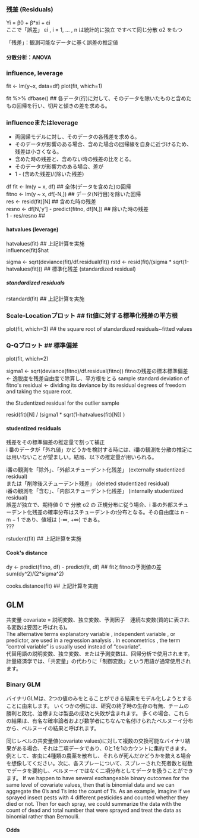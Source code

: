 ### 残差 (Residuals)
Yi = β0 + β*xi + εi  
ここで「誤差」 εi , i = 1, ... , n は統計的に独立 ですべて同じ分散 σ2 をもつ

「残差」：観測可能なデータに基く誤差の推定値

#### 分散分析：ANOVA


### influence, leverage

fit <- lm(y~x, data=df)
plot(fit, which=1)

fit %>% dfbase()               ## 各データ(行)に対して、そのデータを除いたものと含めたもの回帰を行い、切片と傾きの差を求める。


### influenceまたはleverage
- 両回帰モデルに対し、そのデータの各残差を求める。
- そのデータが影響のある場合、含めた場合の回帰線を自身に近づけるため、残差は小さくなる。
- 含めた時の残差と、含めない時の残差の比をとる。
- そのデータが影響力のある場合、差が
- 1 - (含めた残差)/(除いた残差)

df 
fit   <- lm(y ~ x, df)         ## 全体(データを含めた)の回帰  
fitno <- lm(y ~ x, df[-N,])    ## データ(N行目)を除いた回帰  
res   <- resid(fit)[N]         ## 含めた時の残差  
resno <- df[N,'y'] - predict(fitno, df[N,])  ## 除いた時の残差  
1 - res/resno                  ##   

#### hatvalues (leverage)
hatvalues(fit)                 ## 上記計算を実施  
influence(fit)$hat

sigma <- sqrt(deviance(fit)/df.residual(fit))
rstd <- resid(fit)/(sigma * sqrt(1-hatvalues(fit)))  ## 標準化残差 (standardized residual)

##### standardized residuals
rstandard(fit)                 ## 上記計算を実施  

### Scale-Locationプロット     ## fit値に対する標準化残差の平方根
plot(fit, which=3)             ## the square root of standardized residuals~fitted values

### Q-Qプロット                ## 標準偏差
plot(fit, which=2)

sigma1 <- sqrt(deviance(fitno)/df.residual(fitno))
fitnoの残差の標本標準偏差 <- 逸脱度を残差自由度で除算し、平方根をとる
sample standard deviation of fitno's residual <- 
 dividing its deviance by its residual degrees of freedom and taking the square root. 

the Studentized residual for the outlier sample

resid(fit)[N] / (sigma1 * sqrt(1-hatvalues(fit)[N]) )

#### studentized residuals
残差をその標準偏差の推定量で割って補正  
i 番のデータが「外れ値」かどうかを検討する時には、i番の観測を分散の推定には用いないことが望ましい。結局、以下の推定量が用いられる。

i番の観測を「除外」、「外部スチューデント化残差」 (externally studentized residual)  
              または「削除後スチューデント残差」 (deleted studentized residual)   
i番の観測を「含む」、「内部スチューデント化残差」 (internally studentized residual)   
誤差が独立で、期待値 0 で 分散 σ2 の 正規分布に従う場合、i 番の外部スチューデント化残差の確率分布はスチューデントのt分布となる。その自由度は n − m − 1 であり、値域は (-∞, +∞) である。  
???

rstudent(fit)                 ## 上記計算を実施  

#### Cook's distance 
dy <- predict(fitno, df) - predict(fit, df)  ## fitとfitnoの予測値の差
sum(dy^2)/(2*sigma^2)

cooks.distance(fit)           ## 上記計算を実施  



## GLM

共変量 covariate = 説明変数、独立変数、予測因子　連続な変数(質的に表される変数は要因と呼ばれる)。  
The alternative terms explanatory variable , independent variable , or predictor, are used in a regression analysis . In econometrics , the term “control variable” is usually used instead of “covariate”.  
代替用語の説明変数、独立変数、または予測変数は、回帰分析で使用されます。 計量経済学では、「共変量」の代わりに「制御変数」という用語が通常使用されます。  

### Binary GLM

バイナリGLMは、2つの値のみをとることができる結果をモデル化しようとすることに由来します。 いくつかの例には、研究の終了時の生存の有無、チームの勝利と敗北、治療または製品の成功と失敗が含まれます。 多くの場合、これらの結果は、有名な確率論者および数学者にちなんで名付けられたベルヌーイ分布から、ベルヌーイの結果と呼ばれます。

同じレベルの共変量値(covariate values)に対して複数の交換可能なバイナリ結果がある場合、それは二項データであり、0と1を1のカウントに集約できます。  
例として、害虫に4種類の農薬を散布し、それらが死んだかどうかを数える場合を想像してください。次に、各スプレーについて、スプレーされた死者数と総数でデータを要約し、ベルヌーイではなく二項分布としてデータを扱うことができます。
If we happen to have several exchangeable binary outcomes for the same level of covariate values, then that is binomial data and we can aggregate the 0’s and 1’s into the count of 1’s. 
As an example, imagine if we sprayed insect pests with 4 different pesticides and counted whether they died or not. Then for each spray, we could summarize the data with the count of dead and total number that were sprayed and treat the data as binomial rather than Bernoulli.



#### Odds



